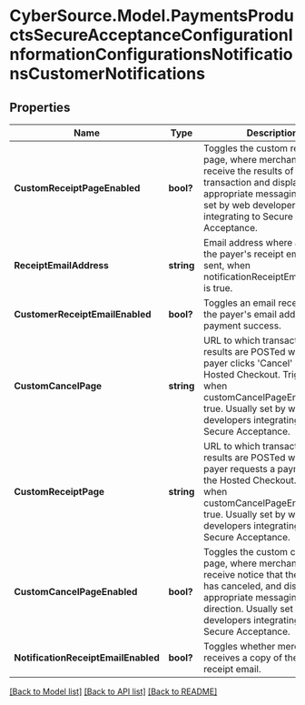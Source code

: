 # CyberSource.Model.PaymentsProductsSecureAcceptanceConfigurationInformationConfigurationsNotificationsCustomerNotifications
## Properties

Name | Type | Description | Notes
------------ | ------------- | ------------- | -------------
**CustomReceiptPageEnabled** | **bool?** | Toggles the custom receipt page, where merchants can receive the results of the transaction and display appropriate messaging. Usually set by web developers integrating to Secure Acceptance. | [optional] 
**ReceiptEmailAddress** | **string** | Email address where a copy of the payer&#39;s receipt email is sent, when notificationReceiptEmailEnabled is true. | [optional] 
**CustomerReceiptEmailEnabled** | **bool?** | Toggles an email receipt sent to the payer&#39;s email address on payment success. | [optional] 
**CustomCancelPage** | **string** | URL to which transaction results are POSTed when the payer clicks &#39;Cancel&#39; on the Hosted Checkout. Triggered when customCancelPageEnabled is true. Usually set by web developers integrating to Secure Acceptance. | [optional] 
**CustomReceiptPage** | **string** | URL to which transaction results are POSTed when the payer requests a payment on the Hosted Checkout. Triggered when customCancelPageEnabled is true. Usually set by web developers integrating to Secure Acceptance. | [optional] 
**CustomCancelPageEnabled** | **bool?** | Toggles the custom cancel page, where merchants can receive notice that the payer has canceled, and display appropriate messaging and direction. Usually set by web developers integrating to Secure Acceptance. | [optional] 
**NotificationReceiptEmailEnabled** | **bool?** | Toggles whether merchant receives a copy of the payer&#39;s receipt email. | [optional] 

[[Back to Model list]](../README.md#documentation-for-models) [[Back to API list]](../README.md#documentation-for-api-endpoints) [[Back to README]](../README.md)

